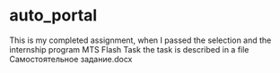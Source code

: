 # auto_portal
This is my completed assignment, when I passed the selection and the internship program MTS Flash
Task the task is described in a file Самостоятельное задание.docx

